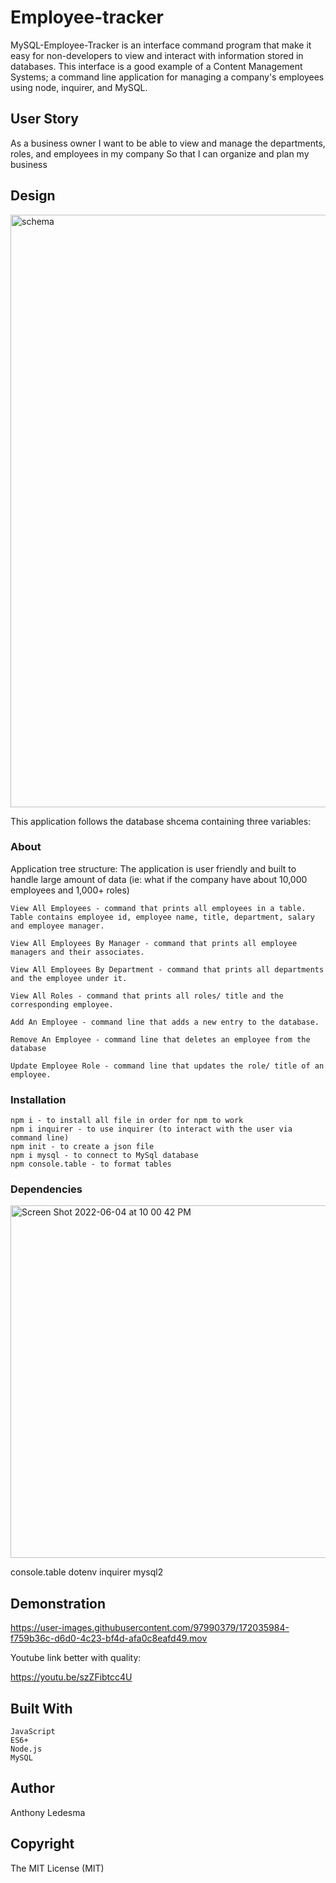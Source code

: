 # Employee-tracker

MySQL-Employee-Tracker is an interface command program that make it easy for non-developers to view and interact with information stored in databases. This interface is a good example of a Content Management Systems; a command line application for managing a company's employees using node, inquirer, and MySQL.

## User Story 
As a business owner I want to be able to view and manage the departments, roles, and employees in my company So that I can organize and plan my business

## Design
<img width="948" alt="schema" src="https://user-images.githubusercontent.com/97990379/172035722-9b382812-b8d9-49bb-bc43-c8e147d76812.png">


This application follows the database shcema containing three variables:

### About
Application tree structure: The application is user friendly and built to handle large amount of data (ie: what if the company have about 10,000 employees and 1,000+ roles)

    View All Employees - command that prints all employees in a table. Table contains employee id, employee name, title, department, salary and employee manager.

    View All Employees By Manager - command that prints all employee managers and their associates.

    View All Employees By Department - command that prints all departments and the employee under it.

    View All Roles - command that prints all roles/ title and the corresponding employee.

    Add An Employee - command line that adds a new entry to the database.

    Remove An Employee - command line that deletes an employee from the database

    Update Employee Role - command line that updates the role/ title of an employee.
    
### Installation 


    npm i - to install all file in order for npm to work
    npm i inquirer - to use inquirer (to interact with the user via command line)
    npm init - to create a json file
    npm i mysql - to connect to MySql database
    npm console.table - to format tables
    
### Dependencies


<img width="564" alt="Screen Shot 2022-06-04 at 10 00 42 PM" src="https://user-images.githubusercontent.com/97990379/172035848-c363b756-fcde-4e7a-9c6e-5f7e4febfaee.png">


console.table
dotenv
inquirer
mysql2

## Demonstration
https://user-images.githubusercontent.com/97990379/172035984-f759b36c-d6d0-4c23-bf4d-afa0c8eafd49.mov

Youtube link better with quality: 

https://youtu.be/szZFibtcc4U


## Built With

    JavaScript
    ES6+
    Node.js
    MySQL


## Author
Anthony Ledesma

## Copyright 
The MIT License (MIT)






